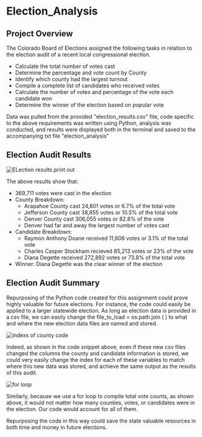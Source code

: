 # Election_Analysis

## Project Overview
The Colorado Board of Elections assigned the following tasks in relation to the election audit of a recent local congressional election.

* Calculate the total number of votes cast
* Determine the percentage and vote count by County
* Identify which county had the largest turnout
* Compile a complete list of candidates who received votes
* Calculate the number of votes and percentage of the vote each candidate won
* Determine the winner of the election based on popular vote 

Data was pulled from the provided "election_results.csv" file, code specific to the above requirements was written using Python, analysis was conducted, and results were displayed both in the terminal and saved to the accompanying txt file "election_analysis" 

## Election Audit Results 
![ELection results print out](https://user-images.githubusercontent.com/81761879/117582244-17dcd780-b0cf-11eb-96f8-e84378fb82db.PNG)

The above results show that:
* 369,711 votes were cast in the election
* County Breakdown:
  * Arapahoe County cast 24,801 votes or 6.7% of the total vote
  * Jefferson County cast 38,855 votes or 10.5% of the total vote
  * Denver County cast 306,055 votes or 82.8% of the vote 
  * Denver had far and away the largest number of votes cast 
* Candidate Breakdown:
  * Raymon Anthony Doane received 11,606 votes or 3.1% of the total vote
  * Charles Casper Stockham recieved 85,213 votes or 23% of the vote
  * Diana Degette received 272,892 votes or 73.8% of the total vote 
* Winner: Diana Degette was the clear winner of the election 

## Election Audit Summary 

Repurposing of the Python code created for this assignment could prove highly valuable for future elections. For instance, the code could easily be applied to a larger statewide election. As long as election data is provided in a csv file, we can easily change the file_to_load = os.path.join ( ) to what and where the new election data files are named and stored. 

![indexs of county code](https://user-images.githubusercontent.com/81761879/117582821-ea455d80-b0d1-11eb-8aa7-dce88b5514e9.PNG)

Indeed, as shown in the code snippet above, even if these new csv files changed the columns the county and candidate information is stored, we could very easily change the index for each of these variables to match where this new data was stored, and achieve the same output as the results of this audit. 

![for loop](https://user-images.githubusercontent.com/81761879/117583009-dfd79380-b0d2-11eb-90fb-80dfa1fabce7.PNG)


Similarly, because we use a for loop to compile total vote counts, as shown above, it would not matter how many counties, votes, or candidates were in the election. Our code would account for all of them. 

Repurposing the code in this way could save the state valuable resources in both time and money in future elections. 


